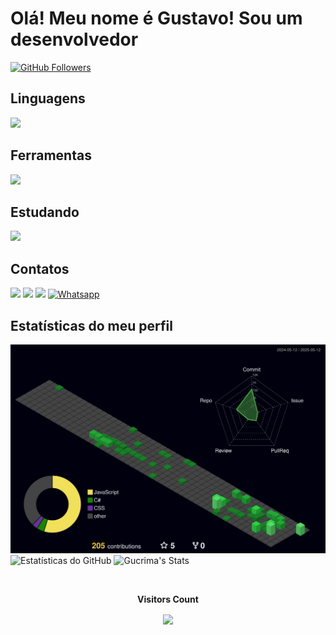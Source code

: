 # Olá! Meu nome é Gustavo! Sou um desenvolvedor

  <a href="https://github.com/Gucrima">
    <img src="https://img.shields.io/github/followers/Gucrima?label=Followers&logo=github&style=for-the-badge" alt="GitHub Followers" />
  </a>


## Linguagens
  <a href="https://skillicons.dev">
    <img src="https://skillicons.dev/icons?i=react,html,js,css,cs" />
  </a>

## Ferramentas
  <a href="https://skillicons.dev">
    <img src="https://skillicons.dev/icons?i=postgres,npm,nodejs,arduino,azure,discord,figma,github,gmail,instagram,linkedin,postman" />
  </a>

## Estudando 
  <a href="https://skillicons.dev">
    <img src="https://skillicons.dev/icons?i=cs,net,docker,bootstrap" />
  </a>

## Contatos
<a href="mailto:gusssoares09@gmail.com"><img src="https://skillicons.dev/icons?i=gmail" /></a>
<a href="https://www.instagram.com/gustavo.sfranco/"><img src="https://skillicons.dev/icons?i=instagram" /></a>
<a href="https://www.linkedin.com/in/gustavo-franco-83b4022a7/"><img src="https://skillicons.dev/icons?i=linkedin" /></a>
<a href="" /> ![Whatsapp](https://img.shields.io/badge/WhatsApp-25D366?style=for-the-badge&logo=whatsapp&logoColor=white) </a>

## Estatísticas do meu perfil
![Status](./profile-3d-contrib/profile-night-green.svg)
![Estatísticas do GitHub](https://github-readme-stats.vercel.app/api/top-langs/?username=Gucrima&layout=pie&langs_count=16&theme=gotham&show) 
![Gucrima's Stats](https://github-readme-stats.vercel.app/api?username=Gucrima&theme=gotham&show_icons=true&hide_border=false&count_private=true)

<div align="center">
<br><p align="centre"><b>Visitors Count</b></p>  
<p align="center"><img align="center" src="https://profile-counter.glitch.me/{gucrima}/count.svg" /></p> 
<br></div>

